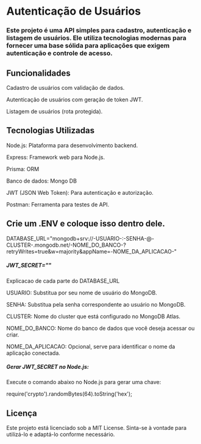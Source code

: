 <h1>Autenticação de Usuários</h1>
<h3>Este projeto é uma API simples para cadastro, autenticação e listagem de usuários. Ele utiliza tecnologias modernas para fornecer uma base sólida para aplicações que exigem autenticação e controle de acesso.</h3>


<h2>Funcionalidades</h2>

<p>Cadastro de usuários com validação de dados.</p>
<p>Autenticação de usuários com geração de token JWT.</p>
<p>Listagem de usuários (rota protegida).</p>

  
<h2>Tecnologias Utilizadas</h2>

<p>Node.js: Plataforma para desenvolvimento backend.</p>
<p>Express: Framework web para Node.js.</p>
<p>Prisma: ORM</p>
<p>Banco de dados: Mongo DB</p>
<p>JWT (JSON Web Token): Para autenticação e autorização.</p>
<p>Postman: Ferramenta para testes de API.</p>

<h2>Crie um .ENV e coloque isso dentro dele.</h2>

<p>DATABASE_URL="mongodb+srv://-USUARIO-:-SENHA-@-CLUSTER-.mongodb.net/-NOME_DO_BANCO-?retryWrites=true&w=majority&appName=-NOME_DA_APLICACAO-"</p>

<h5>JWT_SECRET="<CHAVE_SECRETA>"</h5>

<p>Explicacao de cada parte do DATABASE_URL</p>

<p>USUARIO: Substitua por seu nome de usuário do MongoDB.</p>

<p>SENHA: Substitua pela senha correspondente ao usuário no MongoDB.</p>

<p>CLUSTER: Nome do cluster que está configurado no MongoDB Atlas.</p>

<p>NOME_DO_BANCO: Nome do banco de dados que você deseja acessar ou criar.</p>

<p>NOME_DA_APLICACAO: Opcional, serve para identificar o nome da aplicação conectada.</p>


<h5>Gerar JWT_SECRET no Node.js:</h5>

<p>Execute o comando abaixo no Node.js para gerar uma chave:</p>
<p>require('crypto').randomBytes(64).toString('hex');</p>

<h2>Licença</h2>
<p>Este projeto está licenciado sob a MIT License. Sinta-se à vontade para utilizá-lo e adaptá-lo conforme necessário.</p>
